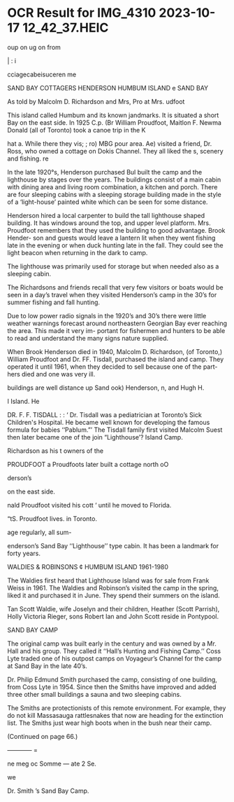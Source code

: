 # OCR Result for IMG_4310 2023-10-17 12_42_37.HEIC

oup on
ug on
from

|
:
i

cciagecabeisuceren me

SAND BAY COTTAGERS
HENDERSON HUMBUM ISLAND e SAND BAY

As told by Malcolm D. Richardson and Mrs, Pro at
Mrs. udfoot

This island called Humbum and its
known jandmarks. It is situated a short
Bay on the east side. In 1925 C.p. (Br
William Proudfoot, Maitlon F. Newma
Donald (all of Toronto) took a canoe trip in the K

hat a. While there they vis; ; ro) MBG
pour area. Ae) visited a friend, Dr. Ross, who
owned a cottage on Dokis Channel. They all liked the s,
scenery and fishing. re

In the late 1920°s, Henderson purchased Bul
built the camp and the lighthouse by stages over the years.
The buildings consist of a main cabin with dining area and
living room combination, a kitchen and porch. There are
four sleeping cabins with a sleeping storage building made
in the style of a ‘light-house’ painted white which can be
seen for some distance.

Henderson hired a local carpenter to build the tall
lighthouse shaped building. It has windows around the top,
and upper level platform. Mrs. Proudfoot remembers that
they used the building to good advantage. Brook Hender-
son and guests would leave a lantern lit when they went
fishing late in the evening or when duck hunting late in the
fall. They could see the light beacon when returning in the
dark to camp.

The lighthouse was primarily used for storage but when
needed also as a sleeping cabin.

The Richardsons and friends recall that very few visitors
or boats would be seen in a day’s travel when they visited
Henderson’s camp in the 30’s for summer fishing and fall
hunting.

Due to low power radio signals in the 1920’s and 30’s there
were little weather warnings forecast around northeastern
Georgian Bay ever reaching the area. This made it very im-
portant for fishermen and hunters to be able to read and
understand the many signs nature supplied.

When Brook Henderson died in 1940, Malcolm D.
Richardson, (of Toronto,) William Proudfoot and Dr. FF.
Tisdall, purchased the island and camp. They operated it
until 1961, when they decided to sell because one of the part-
hers died and one was very ill.

buildings are well
distance up Sand
ook) Henderson,
n, and Hugh H.

I Island. He

DR. F. F. TISDALL : : ‘
Dr. Tisdall was a pediatrician at Toronto’s Sick Children's
Hospital. He became well known for developing the famous
formula for babies ‘‘Pablum.”’
The Tisdall family first visited Malcolm
Suest then later became one of the join
“Lighthouse’? Island Camp.

Richardson as his
t owners of the

PROUDFOOT a
Proudfoots later built a cottage north oO

derson’s

on the east side.

nald Proudfoot visited his cott
‘ until he moved to Florida.

“tS. Proudfoot lives. in Toronto.

age regularly, all sum-

enderson’s Sand Bay ‘‘Lighthouse’’ type cabin. It has been
a landmark for forty years.

WALDIES & ROBINSONS ¢ HUMBUM ISLAND
1961-1980

The Waldies first heard that Lighthouse Island was for
sale from Frank Weiss in 1961. The Waldies and Robinson’s
visited the camp in the spring, liked it and purchased it in
June. They spend their summers on the island.

Tan Scott Waldie, wife Joselyn and their children, Heather
(Scott Parrish), Holly Victoria Rieger, sons Robert Ian and
John Scott reside in Pontypool.

SAND BAY CAMP

The original camp was built early in the century and was
owned by a Mr. Hall and his group. They called it ‘‘Hall’s
Hunting and Fishing Camp.’’ Coss Lyte traded one of his
outpost camps on Voyageur’s Channel for the camp at Sand
Bay in the late 40’s.

Dr. Philip Edmund Smith purchased the camp, consisting
of one building, from Coss Lyte in 1954. Since then the
Smiths have improved and added three other small buildings
a sauna and two sleeping cabins.

The Smiths are protectionists of this remote environment.
For example, they do not kill Massasauga rattlesnakes that
now are heading for the extinction list. The Smiths just wear
high boots when in the bush near their camp.

(Continued on page 66.)

———— =

ne meg oc Somme —
ate 2 Se.

we

Dr. Smith ’s Sand Bay Camp.

